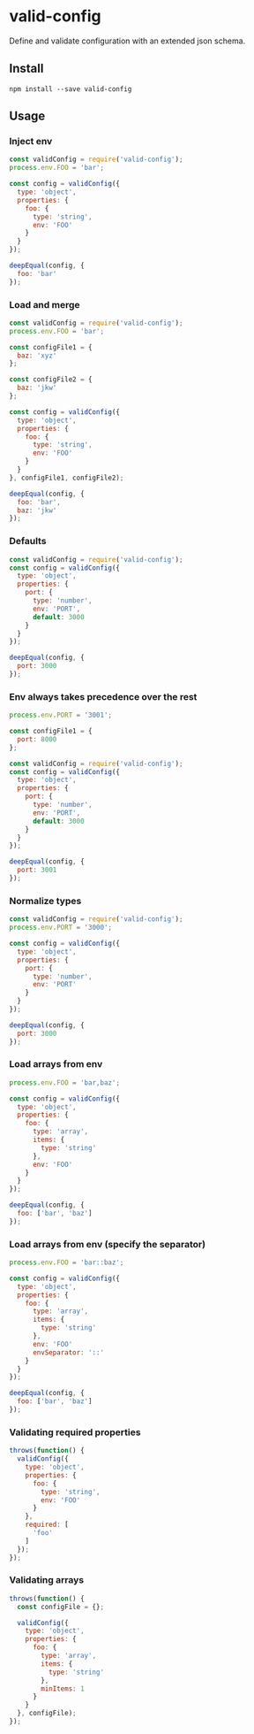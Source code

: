 # valid-config

Define and validate configuration with an extended json schema.

## Install

```
npm install --save valid-config
```

## Usage

### Inject env

``` js
const validConfig = require('valid-config');
process.env.FOO = 'bar';

const config = validConfig({
  type: 'object',
  properties: {
    foo: {
      type: 'string',
      env: 'FOO'
    }
  }
});

deepEqual(config, {
  foo: 'bar'
});
```

### Load and merge

``` js
const validConfig = require('valid-config');
process.env.FOO = 'bar';

const configFile1 = {
  baz: 'xyz'
};

const configFile2 = {
  baz: 'jkw'
};

const config = validConfig({
  type: 'object',
  properties: {
    foo: {
      type: 'string',
      env: 'FOO'
    }
  }
}, configFile1, configFile2);

deepEqual(config, {
  foo: 'bar',
  baz: 'jkw'
});
```

### Defaults

``` js
const validConfig = require('valid-config');
const config = validConfig({
  type: 'object',
  properties: {
    port: {
      type: 'number',
      env: 'PORT',
      default: 3000
    }
  }
});

deepEqual(config, {
  port: 3000
});
```

### Env always takes precedence over the rest

``` js
process.env.PORT = '3001';

const configFile1 = {
  port: 8000
};

const validConfig = require('valid-config');
const config = validConfig({
  type: 'object',
  properties: {
    port: {
      type: 'number',
      env: 'PORT',
      default: 3000
    }
  }
});

deepEqual(config, {
  port: 3001
});
```

### Normalize types

``` js
const validConfig = require('valid-config');
process.env.PORT = '3000';

const config = validConfig({
  type: 'object',
  properties: {
    port: {
      type: 'number',
      env: 'PORT'
    }
  }
});

deepEqual(config, {
  port: 3000
});
```

### Load arrays from env

``` js
process.env.FOO = 'bar,baz';

const config = validConfig({
  type: 'object',
  properties: {
    foo: {
      type: 'array',
      items: {
        type: 'string'
      },
      env: 'FOO'
    }
  }
});

deepEqual(config, {
  foo: ['bar', 'baz']
});
```

### Load arrays from env (specify the separator)

``` js
process.env.FOO = 'bar::baz';

const config = validConfig({
  type: 'object',
  properties: {
    foo: {
      type: 'array',
      items: {
        type: 'string'
      },
      env: 'FOO'
      envSeparator: '::'
    }
  }
});

deepEqual(config, {
  foo: ['bar', 'baz']
});
```

### Validating required properties

``` js
throws(function() {
  validConfig({
    type: 'object',
    properties: {
      foo: {
        type: 'string',
        env: 'FOO'
      }
    },
    required: [
      'foo'
    ]
  });
});
```

### Validating arrays

``` js
throws(function() {
  const configFile = {};

  validConfig({
    type: 'object',
    properties: {
      foo: {
        type: 'array',
        items: {
          type: 'string'
        },
        minItems: 1
      }
    }
  }, configFile);
});
```
